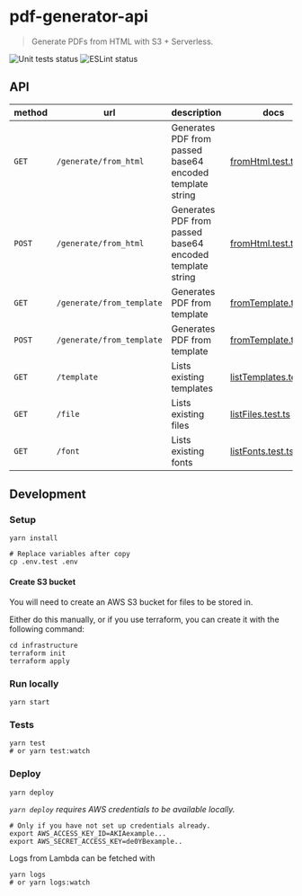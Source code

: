 # pdf-generator-api

> Generate PDFs from HTML with S3 + Serverless.

![Unit tests status](https://github.com/tomfa/pdf-generator-api/actions/workflows/tests.yml/badge.svg)
![ESLint status](https://github.com/tomfa/pdf-generator-api/actions/workflows/lint.yml/badge.svg)

## API

| method | url                       | description | docs                                                                                                                         |
| ------ | ------------------------- | ---- | ---------------------------------------------------------------------------------------------------------------------------- |
| `GET`  | `/generate/from_html`     | Generates PDF from passed base64 encoded template string | [fromHtml.test.ts](https://github.com/tomfa/pdf-generator-api/blob/master/src/endpoints/generate/fromHtml.test.ts)           |
| `POST` | `/generate/from_html`     | Generates PDF from passed base64 encoded template string |[fromHtml.test.ts](https://github.com/tomfa/pdf-generator-api/blob/master/src/endpoints/generate/fromHtml.test.ts)           |
| `GET`  | `/generate/from_template` | Generates PDF from template |[fromTemplate.test.ts](https://github.com/tomfa/pdf-generator-api/blob/master/src/endpoints/generate/fromTemplate.test.ts)   |
| `POST` | `/generate/from_template` | Generates PDF from template  |[fromTemplate.test.ts](https://github.com/tomfa/pdf-generator-api/blob/master/src/endpoints/generate/fromTemplate.test.ts)   |
| `GET`  | `/template`               | Lists existing templates |[listTemplates.test.ts](https://github.com/tomfa/pdf-generator-api/blob/master/src/endpoints/template/listTemplates.test.ts) |
| `GET`  | `/file`                   | Lists existing files |[listFiles.test.ts](https://github.com/tomfa/pdf-generator-api/blob/master/src/endpoints/file/listFiles.test.ts)             |
| `GET`  | `/font`                   | Lists existing fonts |[listFonts.test.ts](https://github.com/tomfa/pdf-generator-api/blob/master/src/endpoints/font/listFonts.test.ts)            |

## Development

### Setup

```
yarn install

# Replace variables after copy
cp .env.test .env
```

#### Create S3 bucket

You will need to create an AWS S3 bucket for files to be stored in.

Either do this manually, or if you use terraform, you can create it with the following command:

```
cd infrastructure
terraform init
terraform apply
```

### Run locally

```
yarn start
```

### Tests

```
yarn test
# or yarn test:watch
```

### Deploy

```
yarn deploy
```

_`yarn deploy` requires AWS credentials to be available locally._

```
# Only if you have not set up credentials already.
export AWS_ACCESS_KEY_ID=AKIAexample...
export AWS_SECRET_ACCESS_KEY=de0YBexample..
```

Logs from Lambda can be fetched with

```
yarn logs
# or yarn logs:watch
```
